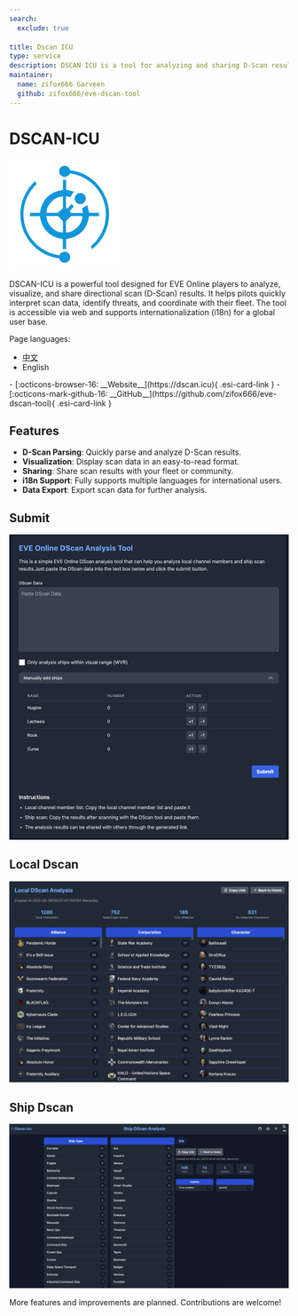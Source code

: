 ```yaml
---
search:
  exclude: true

title: Dscan ICU
type: service
description: DSCAN ICU is a tool for analyzing and sharing D-Scan results in EVE Online, supporting multiple languages.
maintainer:
  name: zifox666 Garveen
  github: zifox666/eve-dscan-tool
---
```


# DSCAN-ICU

![](dscan-icu-ico.ico)

DSCAN-ICU is a powerful tool designed for EVE Online players to analyze, visualize, and share directional scan (D-Scan) results. It helps pilots quickly interpret scan data, identify threats, and coordinate with their fleet. The tool is accessible via web and supports internationalization (i18n) for a global user base.

Page languages:

- [中文](index_cn.md)
- English

<div class="grid cards" markdown>
- [:octicons-browser-16: __Website__](https://dscan.icu){ .esi-card-link }
- [:octicons-mark-github-16: __GitHub__](https://github.com/zifox666/eve-dscan-tool){ .esi-card-link }
</div>

## Features

- **D-Scan Parsing**: Quickly parse and analyze D-Scan results.
- **Visualization**: Display scan data in an easy-to-read format.
- **Sharing**: Share scan results with your fleet or community.
- **i18n Support**: Fully supports multiple languages for international users.
- **Data Export**: Export scan data for further analysis.

## Submit

![](dscan-icu-submit.png)

## Local Dscan

![](dscan-icu-local.png)

## Ship Dscan

![](dscan-icu-ship.png)

More features and improvements are planned. Contributions are welcome!